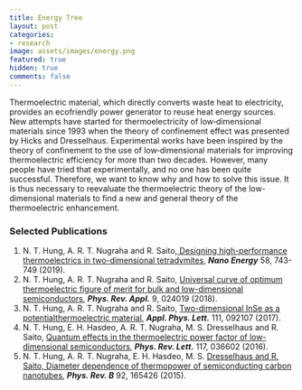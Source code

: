 ```yaml
---
title: Energy Tree
layout: post
categories:
- research
image: assets/images/energy.png
featured: true
hidden: true
comments: false
---
```


Thermoelectric material, which directly converts waste heat to electricity, provides an ecofriendly power generator to reuse heat energy sources. New attempts have started for thermoelectricity of low‐dimensional materials since 1993 when the theory of confinement effect was presented by Hicks and Dresselhaus. Experimental works have been inspired by the theory of confinement to the use of low‐dimensional materials for improving thermoelectric efficiency for more than two decades. However, many people have tried that experimentally, and no one has been quite successful. Therefore, we want to know why and how to solve this issue. It is thus necessary to reevaluate the thermoelectric theory of the low-dimensional materials to find a new and general theory of the thermoelectric enhancement.

### Selected Publications
1. N. T. Hung, A. R. T. Nugraha and R. Saito,[ Designing high-performance thermoelectrics in two-dimensional tetradymites](https://doi.org/10.1016/j.nanoen.2019.02.015), ***Nano Energy*** 58, 743-749 (2019).
2. N. T. Hung, A. R. T. Nugraha and R. Saito, [Universal curve of optimum thermoelectric figure of merit for bulk and low-dimensional semiconductors](https://doi.org/10.1103/PhysRevApplied.9.024019), ***Phys. Rev. Appl.*** 9, 024019 (2018).
3. N. T. Hung, A. R. T. Nugraha and R. Saito, [Two-dimensional InSe as a potentialthermoelectric material](https://dx.doi.org/10.1063/1.5001184), ***Appl. Phys. Lett.*** 111, 092107 (2017).
4. N. T. Hung, E. H. Hasdeo, A. R. T. Nugraha, M. S. Dresselhaus and R. Saito, [Quantum effects in the thermoelectric power factor of low-dimensional semiconductors](https://dx.doi.org/10.1103/PhysRevLett.117.036602), ***Phys. Rev. Lett.*** 117, 036602 (2016).
5. N. T. Hung, A. R. T. Nugraha, E. H. Hasdeo, M. S. [Dresselhaus and R. Saito, Diameter dependence of thermopower of semiconducting carbon nanotubes](https://dx.doi.org/10.1103/PhysRevB.92.165426), ***Phys. Rev. B*** 92, 165426 (2015).

